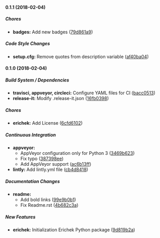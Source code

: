 #### 0.1.1 (2018-02-04)

##### Chores

* **badges:**  Add new badges ([79d861a9](https://github.com/Kristinita/Erichek/commit/79d861a9741bdcf14ed4fefcb95af64e23cb3ebe))

##### Code Style Changes

* **setup.cfg:**  Remove quotes from description variable ([af40ba04](https://github.com/Kristinita/Erichek/commit/af40ba045d13da5fa8687515b318a131f9da7017))

#### 0.1.0 (2018-02-04)

##### Build System / Dependencies

* **travisci, appveyor, circleci:**  Configure YAML files for CI ([bacc0513](https://github.com/Kristinita/Erichek/commit/bacc0513711a492058819890a768fee540529234))
* **release-it:**  Modify .release-it.json ([16fb0398](https://github.com/Kristinita/Erichek/commit/16fb0398d58847cbee5ebfc6854e1a4b7601a034))

##### Chores

* **erichek:**  Add License ([6cfd6102](https://github.com/Kristinita/Erichek/commit/6cfd61027b73af52c1ae15977ed95f70384f2ab1))

##### Continuous Integration

* **appveyor:**
  *  AppVeyor configuration only for Python 3 ([3469b623](https://github.com/Kristinita/Erichek/commit/3469b6231137c61bbff46145fa50e29b9cf9c30b))
  *  Fix typo ([387398ee](https://github.com/Kristinita/Erichek/commit/387398ee0d790cd129846b43ccd74006a0d9b3e9))
  *  Add AppVeyor support ([ac6b13ff](https://github.com/Kristinita/Erichek/commit/ac6b13ff2d8b9aeee676538755512c82502deb9a))
* **lintly:**  Add lintly.yml file ([cb4d8418](https://github.com/Kristinita/Erichek/commit/cb4d84188c021cd86d08439501ecf6d1f7553e98))

##### Documentation Changes

* **readme:**
  *  Add bold links ([99e9b0b1](https://github.com/Kristinita/Erichek/commit/99e9b0b19526b7dff12d45bb5243b44e209287fe))
  *  Fix Readme.rst ([4b682c3a](https://github.com/Kristinita/Erichek/commit/4b682c3a1728dff3290adc1aa61cf1158ecde7e8))

##### New Features

* **erichek:**  Initialization Erichek Python package ([9d819b2a](https://github.com/Kristinita/Erichek/commit/9d819b2aec9274c59ac1825a26967ff9dfa0b4b5))

